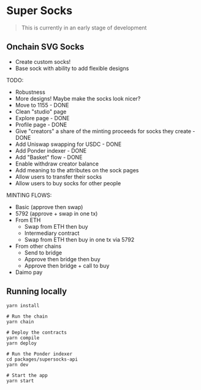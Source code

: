 # Super Socks

> This is currently in an early stage of development

## Onchain SVG Socks

- Create custom socks!
- Base sock with ability to add flexible designs

TODO:
- Robustness
- More designs! Maybe make the socks look nicer?
- Move to 1155 - DONE
- Clean "studio" page
- Explore page - DONE
- Profile page - DONE
- Give "creators" a share of the minting proceeds for socks they create - DONE
- Add Uniswap swapping for USDC - DONE
- Add Ponder indexer - DONE
- Add "Basket" flow - DONE
- Enable withdraw creator balance
- Add meaning to the attributes on the sock pages
- Allow users to transfer their socks
- Allow users to buy socks for other people

MINTING FLOWS:
- Basic (approve then swap)
- 5792 (approve + swap in one tx)
- From ETH
    - Swap from ETH then buy
    - Intermediary contract
    - Swap from ETH then buy in one tx via 5792
- From other chains
    - Send to bridge
    - Approve then bridge then buy
    - Approve then bridge + call to buy
- Daimo pay

## Running locally
```
yarn install

# Run the chain
yarn chain

# Deploy the contracts
yarn compile
yarn deploy

# Run the Ponder indexer
cd packages/supersocks-api
yarn dev

# Start the app
yarn start
```
